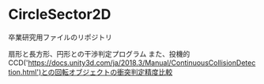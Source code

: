 # CircleSector2D
卒業研究用ファイルのリポジトリ


扇形と長方形、円形との干渉判定プログラム
また、投機的CCD('https://docs.unity3d.com/ja/2018.3/Manual/ContinuousCollisionDetection.html')との回転オブジェクトの衝突判定精度比較
